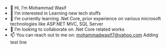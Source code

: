 - 👋 Hi, I’m Mohammad Wasif
- 👀 I’m interested in Learning new tech stuffs
- 🌱 I’m currently learning .Net Core, prior experience on various microsoft technologies like ASP.NET MVC, SQL Server
- 💞️ I’m looking to collaborate on .Net Core related works
- 📫 You can reach out to me on: mohammadwasif7@yahoo.com
Adding test line
